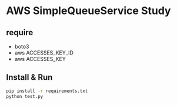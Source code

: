 # AWS SimpleQueueService Study

## require
- boto3
- aws ACCESSES_KEY_ID
- aws ACCESSES_KEY

## Install & Run
```bash
pip install -r requirements.txt
python test.py
```